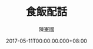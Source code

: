 ---
issue: 223
title: 食飯配話
author: 陳憲國
date: 2017-05-11T00:00:00.000+08:00
topic: 生活
difficulty: 1
wikidata: Q98095617
wikidata_link: https://www.wikidata.org/wiki/Q98095617
---